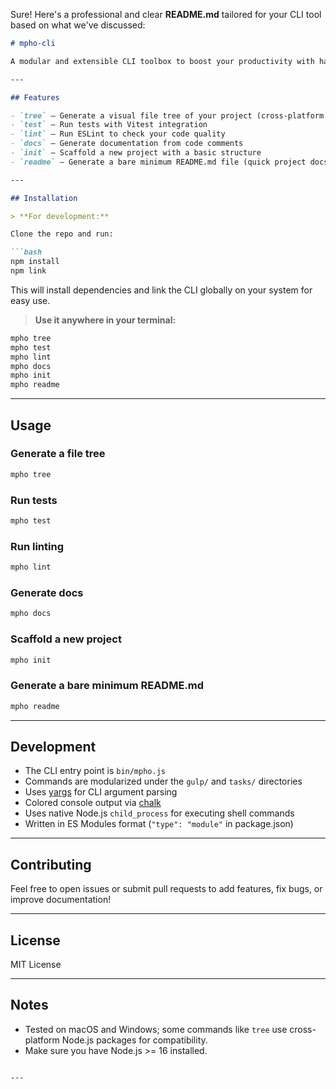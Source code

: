Sure! Here's a professional and clear **README.md** tailored for your CLI tool based on what we've discussed:

```markdown
# mpho-cli

A modular and extensible CLI toolbox to boost your productivity with handy developer tools like project file tree generation, testing, linting, docs generation, and project scaffolding.

---

## Features

- `tree` — Generate a visual file tree of your project (cross-platform compatible)
- `test` — Run tests with Vitest integration
- `lint` — Run ESLint to check your code quality
- `docs` — Generate documentation from code comments
- `init` — Scaffold a new project with a basic structure
- `readme` — Generate a bare minimum README.md file (quick project docs)

---

## Installation

> **For development:**

Clone the repo and run:

```bash
npm install
npm link
```

This will install dependencies and link the CLI globally on your system for easy use.

> **Use it anywhere in your terminal:**

```bash
mpho tree
mpho test
mpho lint
mpho docs
mpho init
mpho readme
```

---

## Usage

### Generate a file tree

```bash
mpho tree
```

### Run tests

```bash
mpho test
```

### Run linting

```bash
mpho lint
```

### Generate docs

```bash
mpho docs
```

### Scaffold a new project

```bash
mpho init
```

### Generate a bare minimum README.md

```bash
mpho readme
```

---

## Development

- The CLI entry point is `bin/mpho.js`
- Commands are modularized under the `gulp/` and `tasks/` directories
- Uses [yargs](https://github.com/yargs/yargs) for CLI argument parsing
- Colored console output via [chalk](https://github.com/chalk/chalk)
- Uses native Node.js `child_process` for executing shell commands
- Written in ES Modules format (`"type": "module"` in package.json)

---

## Contributing

Feel free to open issues or submit pull requests to add features, fix bugs, or improve documentation!

---

## License

MIT License

---

## Notes

- Tested on macOS and Windows; some commands like `tree` use cross-platform Node.js packages for compatibility.
- Make sure you have Node.js >= 16 installed.
```

---
